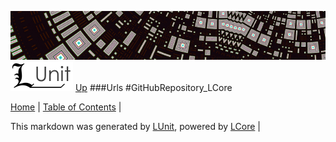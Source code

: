 ![](../Content/LUnit-banner-small.png "")
[<img align="right;" src="../Content/LUnit-logo-small.png">](../../README.md)
[Up](Urls.md)
###Urls
#GitHubRepository_LCore

[Home](../../README.md) | [Table of Contents](../../TableOfContents.md) | 


This markdown was generated by [LUnit](https://github.com/CodeSingularity/LUnit), powered by [LCore](https://github.com/CodeSingularity/LCore) | 

